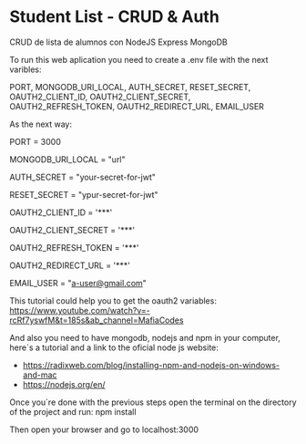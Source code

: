 # Student List - CRUD & Auth
CRUD de lista de alumnos con NodeJS Express MongoDB


To run this web aplication you need to create a .env file with the next varibles:

PORT, MONGODB_URI_LOCAL, AUTH_SECRET, RESET_SECRET, OAUTH2_CLIENT_ID, OAUTH2_CLIENT_SECRET, OAUTH2_REFRESH_TOKEN, OAUTH2_REDIRECT_URL, EMAIL_USER

As the next way:

PORT = 3000

MONGODB_URI_LOCAL = "url"

AUTH_SECRET = "your-secret-for-jwt"

RESET_SECRET = "ypur-secret-for-jwt"

OAUTH2_CLIENT_ID = '***'

OAUTH2_CLIENT_SECRET = '***'

OAUTH2_REFRESH_TOKEN = '***'

OAUTH2_REDIRECT_URL = '***'

EMAIL_USER = "a-user@gmail.com"

This tutorial could help you to get the oauth2 variables:
https://www.youtube.com/watch?v=-rcRf7yswfM&t=185s&ab_channel=MafiaCodes

And also you need to have mongodb, nodejs and npm in your computer, here´s a tutorial and a link to the oficial node js website:
* https://radixweb.com/blog/installing-npm-and-nodejs-on-windows-and-mac
* https://nodejs.org/en/

Once you´re done with the previous steps open the terminal on the directory of the project and run: npm install

Then open your browser and go to localhost:3000 
